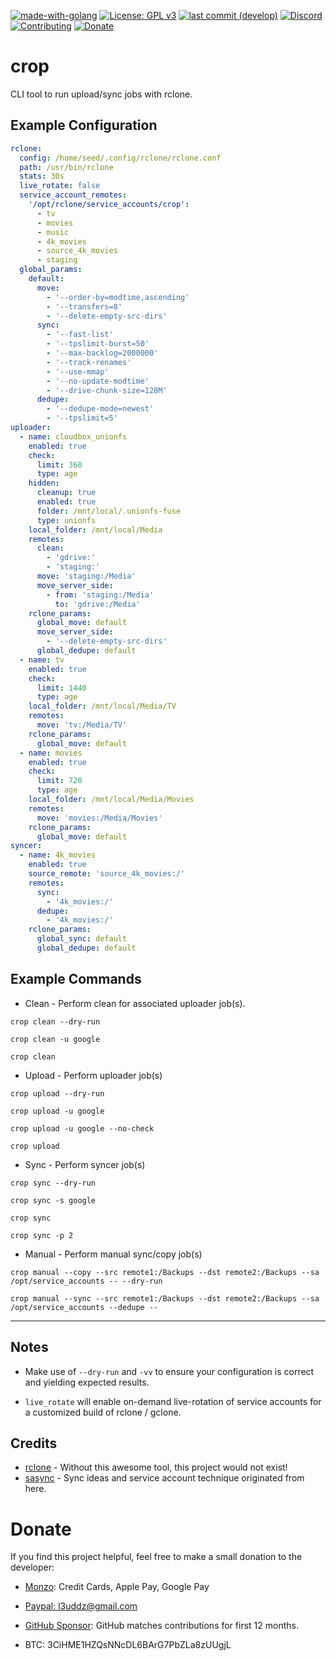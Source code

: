 [![made-with-golang](https://img.shields.io/badge/Made%20with-Golang-blue.svg?style=flat-square)](https://golang.org/)
[![License: GPL v3](https://img.shields.io/badge/License-GPL%203-blue.svg?style=flat-square)](https://github.com/l3uddz/crop/blob/master/LICENSE.md)
[![last commit (develop)](https://img.shields.io/github/last-commit/l3uddz/crop.svg?colorB=177DC1&label=Last%20Commit&style=flat-square)](https://github.com/l3uddz/crop/commits/develop)
[![Discord](https://img.shields.io/discord/381077432285003776.svg?colorB=177DC1&label=Discord&style=flat-square)](https://discord.io/cloudbox)
[![Contributing](https://img.shields.io/badge/Contributing-gray.svg?style=flat-square)](CONTRIBUTING.md)
[![Donate](https://img.shields.io/badge/Donate-gray.svg?style=flat-square)](#donate)

# crop

CLI tool to run upload/sync jobs with rclone.

## Example Configuration

```yaml
rclone:
  config: /home/seed/.config/rclone/rclone.conf
  path: /usr/bin/rclone
  stats: 30s
  live_rotate: false
  service_account_remotes:
    '/opt/rclone/service_accounts/crop':
      - tv
      - movies
      - music
      - 4k_movies
      - source_4k_movies
      - staging
  global_params:
    default:
      move:
        - '--order-by=modtime,ascending'
        - '--transfers=8'
        - '--delete-empty-src-dirs'
      sync:
        - '--fast-list'
        - '--tpslimit-burst=50'
        - '--max-backlog=2000000'
        - '--track-renames'
        - '--use-mmap'
        - '--no-update-modtime'
        - '--drive-chunk-size=128M'
      dedupe:
        - '--dedupe-mode=newest'
        - '--tpslimit=5'
uploader:
  - name: cloudbox_unionfs
    enabled: true
    check:
      limit: 360
      type: age
    hidden:
      cleanup: true
      enabled: true
      folder: /mnt/local/.unionfs-fuse
      type: unionfs
    local_folder: /mnt/local/Media
    remotes:
      clean:
        - 'gdrive:'
        - 'staging:'
      move: 'staging:/Media'
      move_server_side:
        - from: 'staging:/Media'
          to: 'gdrive:/Media'
    rclone_params:
      global_move: default
      move_server_side:
        - '--delete-empty-src-dirs'
      global_dedupe: default
  - name: tv
    enabled: true
    check:
      limit: 1440
      type: age
    local_folder: /mnt/local/Media/TV
    remotes:
      move: 'tv:/Media/TV'
    rclone_params:
      global_move: default
  - name: movies
    enabled: true
    check:
      limit: 720
      type: age
    local_folder: /mnt/local/Media/Movies
    remotes:
      move: 'movies:/Media/Movies'
    rclone_params:
      global_move: default
syncer:
  - name: 4k_movies
    enabled: true
    source_remote: 'source_4k_movies:/'
    remotes:
      sync:
        - '4k_movies:/'
      dedupe:
        - '4k_movies:/'
    rclone_params:
      global_sync: default
      global_dedupe: default
```

## Example Commands

- Clean - Perform clean for associated uploader job(s).

`crop clean --dry-run`

`crop clean -u google`

`crop clean`

- Upload - Perform uploader job(s)

`crop upload --dry-run`

`crop upload -u google`

`crop upload -u google --no-check`

`crop upload`

- Sync - Perform syncer job(s)

`crop sync --dry-run`

`crop sync -s google`

`crop sync`

`crop sync -p 2`

- Manual - Perform manual sync/copy job(s)

`crop manual --copy --src remote1:/Backups --dst remote2:/Backups --sa /opt/service_accounts -- --dry-run`

`crop manual --sync --src remote1:/Backups --dst remote2:/Backups --sa /opt/service_accounts --dedupe --`

***

## Notes

- Make use of `--dry-run` and `-vv` to ensure your configuration is correct and yielding expected results.

- `live_rotate` will enable on-demand live-rotation of service accounts for a customized build of rclone / gclone.


## Credits

- [rclone](https://github.com/rclone/rclone) - Without this awesome tool, this project would not exist!
- [sasync](https://github.com/88lex/sasync) - Sync ideas and service account technique originated from here.

# Donate

If you find this project helpful, feel free to make a small donation to the developer:

  - [Monzo](https://monzo.me/today): Credit Cards, Apple Pay, Google Pay

  - [Paypal: l3uddz@gmail.com](https://www.paypal.me/l3uddz)
  
  - [GitHub Sponsor](https://github.com/sponsors/l3uddz): GitHub matches contributions for first 12 months.

  - BTC: 3CiHME1HZQsNNcDL6BArG7PbZLa8zUUgjL
